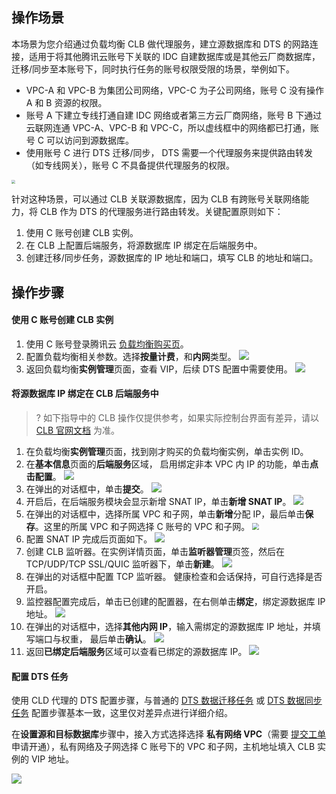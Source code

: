 ## 操作场景
本场景为您介绍通过负载均衡 CLB 做代理服务，建立源数据库和 DTS 的网路连接，适用于将其他腾讯云账号下关联的 IDC 自建数据库或是其他云厂商数据库，迁移/同步至本账号下，同时执行任务的账号权限受限的场景，举例如下。

- VPC-A 和 VPC-B 为集团公司网络，VPC-C 为子公司网络，账号 C 没有操作 A 和 B 资源的权限。
- 账号 A 下建立专线打通自建 IDC 网络或者第三方云厂商网络，账号 B 下通过云联网连通 VPC-A、VPC-B 和 VPC-C，所以虚线框中的网络都已打通，账号 C 可以访问到源数据库。
- 使用账号 C 进行 DTS 迁移/同步， DTS 需要一个代理服务来提供路由转发（如专线网关），账号 C 不具备提供代理服务的权限。
<img src="https://qcloudimg.tencent-cloud.cn/raw/e9520643090f507ab8a9b4f8741f064e.png" style="zoom:40%;" />

针对这种场景，可以通过 CLB 关联源数据库，因为 CLB 有跨账号关联网络能力，将 CLB 作为 DTS 的代理服务进行路由转发。关键配置原则如下：
1. 使用 C 账号创建 CLB 实例。
2. 在 CLB 上配置后端服务，将源数据库 IP 绑定在后端服务中。
3. 创建迁移/同步任务，源数据库的 IP 地址和端口，填写 CLB 的地址和端口。

## 操作步骤
#### 使用 C 账号创建 CLB 实例
1. 使用 C 账号登录腾讯云 [负载均衡购买页](https://buy.cloud.tencent.com/lb)。
2. 配置负载均衡相关参数。选择**按量计费**，和**内网**类型。
   ![](https://qcloudimg.tencent-cloud.cn/raw/ba4a65e0f1ca0b3f5c9db449e8ff7e84.png)
3. 返回负载均衡**实例管理**页面，查看 VIP，后续 DTS 配置中需要使用。
   ![](https://qcloudimg.tencent-cloud.cn/raw/26c81a412e61922ae9190c836b0cb864.png)

#### 将源数据库 IP 绑定在 CLB 后端服务中
> ? 如下指导中的 CLB 操作仅提供参考，如果实际控制台界面有差异，请以 [CLB 官网文档](https://cloud.tencent.com/document/product/214/48181) 为准。

1. 在负载均衡**实例管理**页面，找到刚才购买的负载均衡实例，单击实例 ID。
2. 在**基本信息**页面的**后端服务**区域， 启用绑定非本 VPC 内 IP 的功能，单击**点击配置**。
   ![](https://main.qcloudimg.com/raw/098726f17524d02f8b9edc63f092d71d.png)
3. 在弹出的对话框中，单击**提交**。
   ![](https://main.qcloudimg.com/raw/da669f277fc1daf118292804c69d5de5.png) 
4. 开启后，在后端服务模块会显示新增 SNAT IP，单击**新增 SNAT IP**。
   ![](https://qcloudimg.tencent-cloud.cn/raw/e14d3641f25f312a7729c67c41c5ddd7.png)
5. 在弹出的对话框中，选择所属 VPC 和子网，单击**新增**分配 IP，最后单击**保存**。这里的所属 VPC 和子网选择 C 账号的 VPC 和子网。
   <img src="https://qcloudimg.tencent-cloud.cn/raw/7ac0571408d5c63f767eb8534123f7d4.png" style="zoom:67%;" />
6. 配置 SNAT IP 完成后页面如下。
   ![](https://qcloudimg.tencent-cloud.cn/raw/0f022d634569aab3a9e1d0e72bf07f38.png)
7. 创建 CLB 监听器。在实例详情页面，单击**监听器管理**页签，然后在 TCP/UDP/TCP SSL/QUIC 监听器下，单击**新建**。
   ![](https://qcloudimg.tencent-cloud.cn/raw/f5c860ea1c18e9f297cda1d7a26ff82e.png)
8. 在弹出的对话框中配置 TCP 监听器。 健康检查和会话保持，可自行选择是否开启。
9. 监控器配置完成后，单击已创建的配置器，在右侧单击**绑定**，绑定源数据库 IP 地址。
   ![](https://qcloudimg.tencent-cloud.cn/raw/eddf3b1124ee4bac4e625e4a6915eda4.png)
10. 在弹出的对话框中，选择**其他内网 IP**，输入需绑定的源数据库 IP 地址，并填写端口与权重， 最后单击**确认**。
      ![](https://qcloudimg.tencent-cloud.cn/raw/8093627027247fcacfb30875ab1cd006.png)
11. 返回**已绑定后端服务**区域可以查看已绑定的源数据库 IP。
      ![](https://qcloudimg.tencent-cloud.cn/raw/c3dc35d9e9dd2e6955c62ddeed777ca2.png)

#### 配置 DTS 任务
使用 CLD 代理的 DTS 配置步骤，与普通的 [DTS 数据迁移任务](https://cloud.tencent.com/document/product/571/58688) 或 [DTS 数据同步任务](https://cloud.tencent.com/document/product/571/56516) 配置步骤基本一致，这里仅对差异点进行详细介绍。

在**设置源和目标数据库**步骤中，接入方式选择选择 **私有网络 VPC**（需要 [提交工单](https://console.cloud.tencent.com/workorder/category) 申请开通），私有网络及子网选择 C 账号下的 VPC 和子网，主机地址填入 CLB 实例的 VIP 地址。

![](https://qcloudimg.tencent-cloud.cn/raw/6406b54d41a2a1ba448e6c2bd8fb8df1.png)
